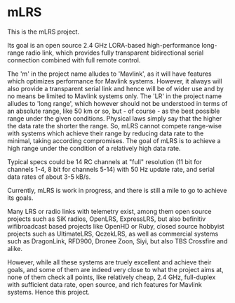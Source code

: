 # mLRS

This is the mLRS project.

Its goal is an open source 2.4 GHz LORA-based high-performance long-range radio link, which provides fully transparent bidirectional serial connection combined with full remote control.

The 'm' in the project name alludes to 'Mavlink', as it will have features which optimizes performance for Mavlink systems. However, it always will also provide a transparent serial link and hence will be of wider use and by no means be limited to Mavlink systems only. The 'LR' in the project name alludes to 'long range', which however should not be understood in terms of an absolute range, like 50 km or so, but - of course - as the best possible range under the given conditions. Physical laws simply say that the higher the data rate the shorter the range. So, mLRS cannot compete range-wise with systems which achieve their range by reducing data rate to the minimal, taking according compromises. The goal of mLRS is to achieve a high range under the condition of a relatively high data rate. 

Typical specs could be 14 RC channels at "full" resolution (11 bit for channels 1-4, 8 bit for channels 5-14) with 50 Hz update rate, and serial data rates of about 3-5 kB/s.

Currently, mLRS is work in progress, and there is still a mile to go to achieve its goals.

Many LRS or radio links with telemetry exist, among them open source projects such as SiK radios, OpenLRS, ExpressLRS, but also befinitiv wifibroadcast based projects like OpenHD or Ruby, closed source hobbyist projects such as UltimateLRS, QczekLRS, as well as commercial systems such as DragonLink, RFD900, Dronee Zoon, Siyi, but also TBS Crossfire and alike.

However, while all these systems are truely excellent and achieve their goals, and some of them are indeed very close to what the project aims at, none of them check all points, like relatively cheap, 2.4 GHz, full-duplex with sufficient data rate, open source, and rich features for Mavlink systems. Hence this project.
